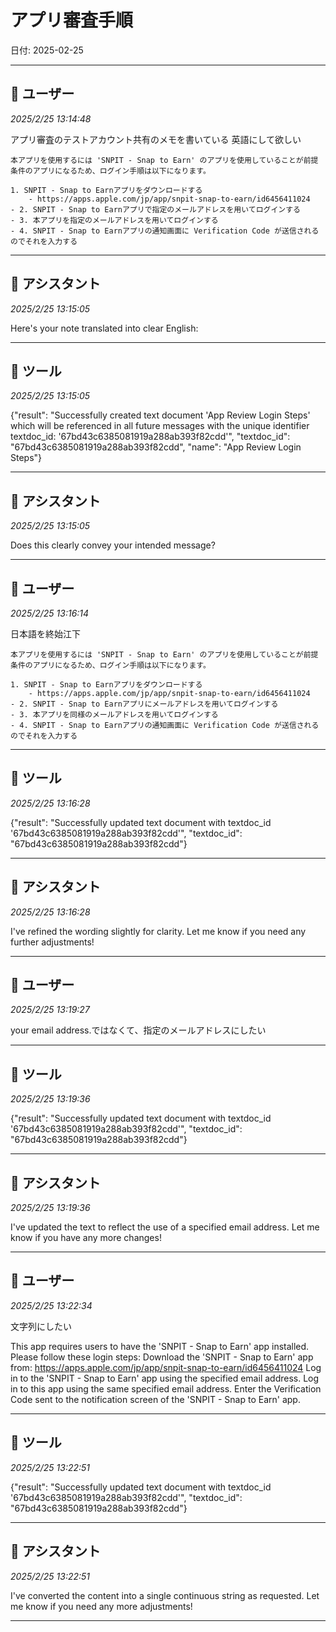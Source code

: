# アプリ審査手順

日付: 2025-02-25

---

## 👤 ユーザー
*2025/2/25 13:14:48*

アプリ審査のテストアカウント共有のメモを書いている
英語にして欲しい

```
本アプリを使用するには 'SNPIT - Snap to Earn' のアプリを使用していることが前提条件のアプリになるため、ログイン手順は以下になります。

1. SNPIT - Snap to Earnアプリをダウンロードする
    - https://apps.apple.com/jp/app/snpit-snap-to-earn/id6456411024
- 2. SNPIT - Snap to Earnアプリで指定のメールアドレスを用いてログインする
- 3. 本アプリを指定のメールアドレスを用いてログインする
- 4. SNPIT - Snap to Earnアプリの通知画面に Verification Code が送信されるのでそれを入力する
```

---

## 🤖 アシスタント
*2025/2/25 13:15:05*

Here's your note translated into clear English:

---

## 🔧 ツール
*2025/2/25 13:15:05*

{"result": "Successfully created text document 'App Review Login Steps' which will be referenced in all future messages with the unique identifier textdoc\_id: '67bd43c6385081919a288ab393f82cdd'", "textdoc\_id": "67bd43c6385081919a288ab393f82cdd", "name": "App Review Login Steps"}

---

## 🤖 アシスタント
*2025/2/25 13:15:05*

Does this clearly convey your intended message?

---

## 👤 ユーザー
*2025/2/25 13:16:14*

日本語を終始江下

```
本アプリを使用するには 'SNPIT - Snap to Earn' のアプリを使用していることが前提条件のアプリになるため、ログイン手順は以下になります。

1. SNPIT - Snap to Earnアプリをダウンロードする
    - https://apps.apple.com/jp/app/snpit-snap-to-earn/id6456411024
- 2. SNPIT - Snap to Earnアプリにメールアドレスを用いてログインする
- 3. 本アプリを同様のメールアドレスを用いてログインする
- 4. SNPIT - Snap to Earnアプリの通知画面に Verification Code が送信されるのでそれを入力する
```

---

## 🔧 ツール
*2025/2/25 13:16:28*

{"result": "Successfully updated text document with textdoc\_id '67bd43c6385081919a288ab393f82cdd'", "textdoc\_id": "67bd43c6385081919a288ab393f82cdd"}

---

## 🤖 アシスタント
*2025/2/25 13:16:28*

I've refined the wording slightly for clarity. Let me know if you need any further adjustments!

---

## 👤 ユーザー
*2025/2/25 13:19:27*

your email address.ではなくて、指定のメールアドレスにしたい

---

## 🔧 ツール
*2025/2/25 13:19:36*

{"result": "Successfully updated text document with textdoc\_id '67bd43c6385081919a288ab393f82cdd'", "textdoc\_id": "67bd43c6385081919a288ab393f82cdd"}

---

## 🤖 アシスタント
*2025/2/25 13:19:36*

I've updated the text to reflect the use of a specified email address. Let me know if you have any more changes!

---

## 👤 ユーザー
*2025/2/25 13:22:34*

文字列にしたい

This app requires users to have the 'SNPIT - Snap to Earn' app installed. Please follow these login steps:
Download the 'SNPIT - Snap to Earn' app from:
https://apps.apple.com/jp/app/snpit-snap-to-earn/id6456411024
Log in to the 'SNPIT - Snap to Earn' app using the specified email address.
Log in to this app using the same specified email address.
Enter the Verification Code sent to the notification screen of the 'SNPIT - Snap to Earn' app.

---

## 🔧 ツール
*2025/2/25 13:22:51*

{"result": "Successfully updated text document with textdoc\_id '67bd43c6385081919a288ab393f82cdd'", "textdoc\_id": "67bd43c6385081919a288ab393f82cdd"}

---

## 🤖 アシスタント
*2025/2/25 13:22:51*

I've converted the content into a single continuous string as requested. Let me know if you need any more adjustments!

---
